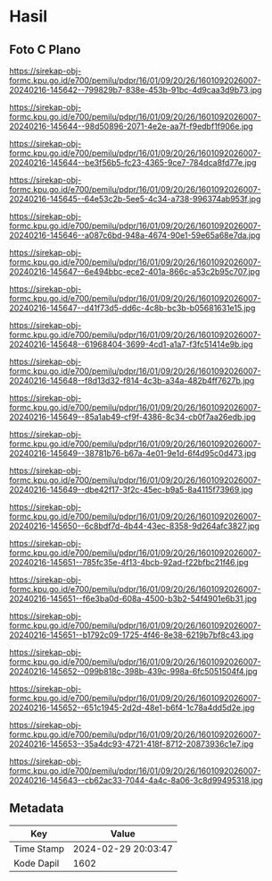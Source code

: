 # Hasil

## Foto C Plano

https://sirekap-obj-formc.kpu.go.id/e700/pemilu/pdpr/16/01/09/20/26/1601092026007-20240216-145642--799829b7-838e-453b-91bc-4d9caa3d9b73.jpg

https://sirekap-obj-formc.kpu.go.id/e700/pemilu/pdpr/16/01/09/20/26/1601092026007-20240216-145644--98d50896-2071-4e2e-aa7f-f9edbf1f906e.jpg

https://sirekap-obj-formc.kpu.go.id/e700/pemilu/pdpr/16/01/09/20/26/1601092026007-20240216-145644--be3f56b5-fc23-4365-9ce7-784dca8fd77e.jpg

https://sirekap-obj-formc.kpu.go.id/e700/pemilu/pdpr/16/01/09/20/26/1601092026007-20240216-145645--64e53c2b-5ee5-4c34-a738-996374ab953f.jpg

https://sirekap-obj-formc.kpu.go.id/e700/pemilu/pdpr/16/01/09/20/26/1601092026007-20240216-145646--a087c6bd-948a-4674-90e1-59e65a68e7da.jpg

https://sirekap-obj-formc.kpu.go.id/e700/pemilu/pdpr/16/01/09/20/26/1601092026007-20240216-145647--6e494bbc-ece2-401a-866c-a53c2b95c707.jpg

https://sirekap-obj-formc.kpu.go.id/e700/pemilu/pdpr/16/01/09/20/26/1601092026007-20240216-145647--d41f73d5-dd6c-4c8b-bc3b-b05681631e15.jpg

https://sirekap-obj-formc.kpu.go.id/e700/pemilu/pdpr/16/01/09/20/26/1601092026007-20240216-145648--61968404-3699-4cd1-a1a7-f3fc51414e9b.jpg

https://sirekap-obj-formc.kpu.go.id/e700/pemilu/pdpr/16/01/09/20/26/1601092026007-20240216-145648--f8d13d32-f814-4c3b-a34a-482b4ff7627b.jpg

https://sirekap-obj-formc.kpu.go.id/e700/pemilu/pdpr/16/01/09/20/26/1601092026007-20240216-145649--85a1ab49-cf9f-4386-8c34-cb0f7aa26edb.jpg

https://sirekap-obj-formc.kpu.go.id/e700/pemilu/pdpr/16/01/09/20/26/1601092026007-20240216-145649--38781b76-b67a-4e01-9e1d-6f4d95c0d473.jpg

https://sirekap-obj-formc.kpu.go.id/e700/pemilu/pdpr/16/01/09/20/26/1601092026007-20240216-145649--dbe42f17-3f2c-45ec-b9a5-8a4115f73969.jpg

https://sirekap-obj-formc.kpu.go.id/e700/pemilu/pdpr/16/01/09/20/26/1601092026007-20240216-145650--6c8bdf7d-4b44-43ec-8358-9d264afc3827.jpg

https://sirekap-obj-formc.kpu.go.id/e700/pemilu/pdpr/16/01/09/20/26/1601092026007-20240216-145651--785fc35e-4f13-4bcb-92ad-f22bfbc21f46.jpg

https://sirekap-obj-formc.kpu.go.id/e700/pemilu/pdpr/16/01/09/20/26/1601092026007-20240216-145651--f6e3ba0d-608a-4500-b3b2-54f4901e6b31.jpg

https://sirekap-obj-formc.kpu.go.id/e700/pemilu/pdpr/16/01/09/20/26/1601092026007-20240216-145651--b1792c09-1725-4f46-8e38-6219b7bf8c43.jpg

https://sirekap-obj-formc.kpu.go.id/e700/pemilu/pdpr/16/01/09/20/26/1601092026007-20240216-145652--099b818c-398b-439c-998a-6fc5051504f4.jpg

https://sirekap-obj-formc.kpu.go.id/e700/pemilu/pdpr/16/01/09/20/26/1601092026007-20240216-145652--651c1945-2d2d-48e1-b6f4-1c78a4dd5d2e.jpg

https://sirekap-obj-formc.kpu.go.id/e700/pemilu/pdpr/16/01/09/20/26/1601092026007-20240216-145653--35a4dc93-4721-418f-8712-20873936c1e7.jpg

https://sirekap-obj-formc.kpu.go.id/e700/pemilu/pdpr/16/01/09/20/26/1601092026007-20240216-145643--cb62ac33-7044-4a4c-8a06-3c8d99495318.jpg


## Metadata

| Key        | Value               |
| ---------- | ------------------- |
| Time Stamp | 2024-02-29 20:03:47 |
| Kode Dapil | 1602                |



